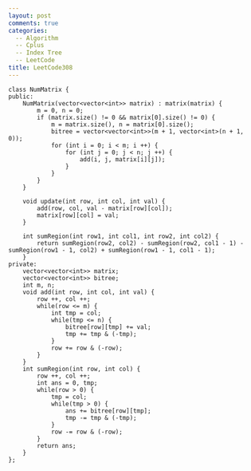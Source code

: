 ```yaml
---
layout: post
comments: true
categories: 
  -- Algorithm
  -- Cplus
  -- Index Tree
  -- LeetCode
title: LeetCode308
---
```


    class NumMatrix {
    public:
        NumMatrix(vector<vector<int>> matrix) : matrix(matrix) {
            m = 0, n = 0;
            if (matrix.size() != 0 && matrix[0].size() != 0) {
                m = matrix.size(), n = matrix[0].size();
                bitree = vector<vector<int>>(m + 1, vector<int>(n + 1, 0));
                for (int i = 0; i < m; i ++) {
                    for (int j = 0; j < n; j ++) {
                        add(i, j, matrix[i][j]);
                    }
                }
            }
        }

        void update(int row, int col, int val) {
            add(row, col, val - matrix[row][col]);
            matrix[row][col] = val;
        }

        int sumRegion(int row1, int col1, int row2, int col2) {
            return sumRegion(row2, col2) - sumRegion(row2, col1 - 1) - sumRegion(row1 - 1, col2) + sumRegion(row1 - 1, col1 - 1);
        }
    private:
        vector<vector<int>> matrix;
        vector<vector<int>> bitree;
        int m, n;
        void add(int row, int col, int val) {
            row ++, col ++;
            while(row <= m) {
                int tmp = col;
                while(tmp <= n) {
                    bitree[row][tmp] += val;
                    tmp += tmp & (-tmp);
                }
                row += row & (-row);
            }
        }
        int sumRegion(int row, int col) {
            row ++, col ++;
            int ans = 0, tmp;
            while(row > 0) {
                tmp = col;
                while(tmp > 0) {
                    ans += bitree[row][tmp];
                    tmp -= tmp & (-tmp);
                }
                row -= row & (-row);
            }
            return ans;
        }
    };
